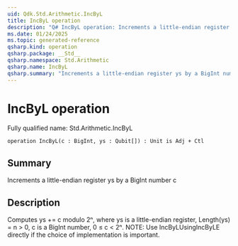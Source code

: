 ```yaml
---
uid: Qdk.Std.Arithmetic.IncByL
title: IncByL operation
description: "Q# IncByL operation: Increments a little-endian register ys by a BigInt number c"
ms.date: 01/24/2025
ms.topic: generated-reference
qsharp.kind: operation
qsharp.package: __Std__
qsharp.namespace: Std.Arithmetic
qsharp.name: IncByL
qsharp.summary: "Increments a little-endian register ys by a BigInt number c"
---
```


# IncByL operation

Fully qualified name: Std.Arithmetic.IncByL

```qsharp
operation IncByL(c : BigInt, ys : Qubit[]) : Unit is Adj + Ctl
```

## Summary
Increments a little-endian register ys by a BigInt number c

## Description
Computes ys += c modulo 2ⁿ, where ys is a little-endian register,
Length(ys) = n > 0, c is a BigInt number, 0 ≤ c < 2ⁿ.
NOTE: Use IncByLUsingIncByLE directly if the choice of implementation
is important.
